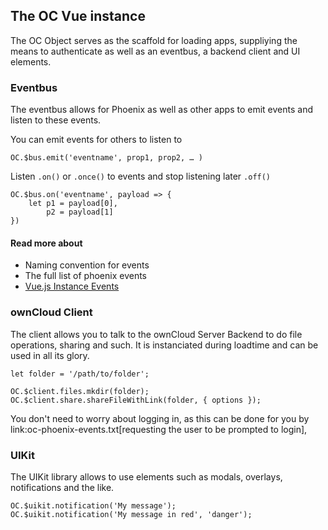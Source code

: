 ## The OC Vue instance

The OC Object serves as the scaffold for loading apps, suppliying the means to
authenticate as well as an eventbus, a backend client and UI elements.

### Eventbus

The eventbus allows for Phoenix as well as other apps to emit events and listen
to these events.

You can emit events for others to listen to

```
OC.$bus.emit('eventname', prop1, prop2, … )
```

Listen `.on()` or `.once()` to events and stop listening later `.off()`

```
OC.$bus.on('eventname', payload => {
    let p1 = payload[0],
        p2 = payload[1]
})
```

#### Read more about

* Naming convention for events
* The full list of phoenix events
* [Vue.js Instance Events](https://vuejs.org/v2/api/#Instance-Methods-Events)


### ownCloud Client

The client allows you to talk to the ownCloud Server Backend to do file operations,
sharing and such. It is instanciated during loadtime and can be used in all its glory.

```
let folder = '/path/to/folder';

OC.$client.files.mkdir(folder);
OC.$client.share.shareFileWithLink(folder, { options });
```

You don't need to worry about logging in, as this can be done for you by link:oc-phoenix-events.txt[requesting
the user to be prompted to login],

### UIKit

The UIKit library allows to use elements such as modals, overlays, notifications and the like.

```
OC.$uikit.notification('My message');
OC.$uikit.notification('My message in red', 'danger');
```
